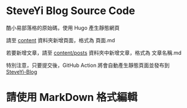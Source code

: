 # SteveYi Blog Source Code

酷小易部落格的原始碼，使用 Hugo 產生靜態網頁

請至 [content](https://github.com/steveyiyo/blog_source/tree/main/content) 資料夾新增頁面，格式為 頁面.md

若要新增文章，請至 [content/posts](https://github.com/steveyiyo/blog_source/tree/main/content/posts) 資料夾中新增文章，格式為 文章名稱.md

特別注意，只要提交後，GitHub Action 將會自動產生靜態頁面並發布到 [SteveYi-Blog](https://github.com/steveyiyo/SteveYi-Blog)

# 請使用 MarkDown 格式編輯
